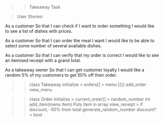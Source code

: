 >> Takeaway Task

> User Stories: 

As a customer
So that I can check if I want to order something
I would like to see a list of dishes with prices.

As a customer
So that I can order the meal I want
I would like to be able to select some number of several available dishes.

As a customer
So that I can verify that my order is correct
I would like to see an itemised receipt with a grand total.

As a takeaway owner
So that I can get customer loyalty
I would like a random 5% of my customers to get 50% off their order.

>> class Takeaway
> initialize
    > orders[]
    > menu [{}]
> add_order
> view_menu


>> class Order
> initialize
    > current_order[]
    > random_number int
> add_item(menu item) <takes menu item>
    Puts item in array
> view_receipt
    > if discount, -50% from total
> generate_random_number
> discount?
    > bool
